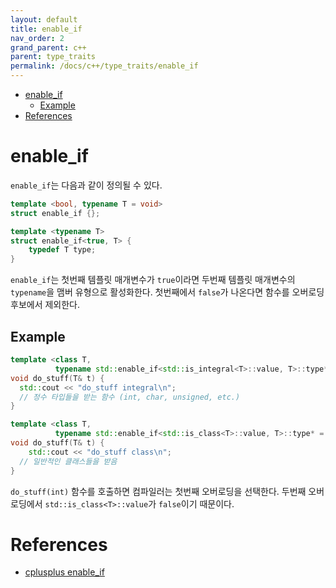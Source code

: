 ```yaml
---
layout: default
title: enable_if
nav_order: 2
grand_parent: c++ 
parent: type_traits
permalink: /docs/c++/type_traits/enable_if
---
```


- [enable\_if](#enable_if)
  - [Example](#example)
- [References](#references)

# enable_if

`enable_if`는 다음과 같이 정의될 수 있다.   

```cpp
template <bool, typename T = void>
struct enable_if {};

template <typename T>
struct enable_if<true, T> {
    typedef T type;
}
```

`enable_if`는 첫번째 템플릿 매개변수가 `true`이라면 두번째 템플릿 매개변수의 `typename`을 맴버 유형으로 활성화한다. 첫번째에서 `false`가 나온다면 함수를 오버로딩 후보에서 제외한다.  

## Example

```cpp
template <class T, 
          typename std::enable_if<std::is_integral<T>::value, T>::type* = nullptr>
void do_stuff(T& t) {
  std::cout << "do_stuff integral\n";
  // 정수 타입들을 받는 함수 (int, char, unsigned, etc.)
}

template <class T,
          typename std::enable_if<std::is_class<T>::value, T>::type* = nullptr>
void do_stuff(T& t) {
    std::cout << "do_stuff class\n";
  // 일반적인 클래스들을 받음
}
```

`do_stuff(int)` 함수를 호출하면 컴파일러는 첫번째 오버로딩을 선택한다. 두번째 오버로딩에서 `std::is_class<T>::value`가 `false`이기 때문이다.  


# References

- [cplusplus enable_if](https://en.cppreference.com/w/cpp/types/enable_if)  
